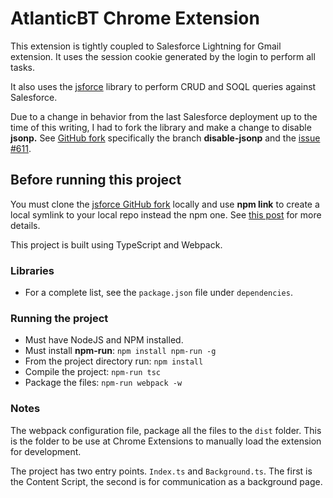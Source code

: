 # AtlanticBT Chrome Extension
This extension is tightly coupled to Salesforce Lightning for Gmail extension. It uses the session cookie generated by the login to perform all tasks.

It also uses the [jsforce](https://jsforce.github.com) library to perform CRUD and SOQL queries against Salesforce.

Due to a change in behavior from the last Salesforce deployment up to the time of this writing, I had to fork the library and make a change to disable **jsonp.** See [GitHub fork](https://github.com/ebeltran1981/jsforce) specifically the branch **disable-jsonp** and the [issue #611](https://github.com/jsforce/jsforce/issues/611).

## Before running this project
You must clone the [jsforce GitHub fork](https://github.com/ebeltran1981/jsforce) locally and use **npm link** to create a local symlink to your local repo instead the npm one. See [this post](http://stackoverflow.com/questions/8088795/installing-a-local-module-using-npm) for more details.

This project is built using TypeScript and Webpack.

### **Libraries**
- For a complete list, see the `package.json` file under `dependencies`.

### **Running the project**
- Must have NodeJS and NPM installed.
- Must install **npm-run**: `npm install npm-run -g`
- From the project directory run: `npm install`
- Compile the project: `npm-run tsc`
- Package the files: `npm-run webpack -w`

### **Notes**
The webpack configuration file, package all the files to the `dist` folder. This is the folder to be use at Chrome Extensions to manually load the extension for development.

The project has two entry points. `Index.ts` and `Background.ts`. The first is the Content Script, the second is for communication as a background page.
